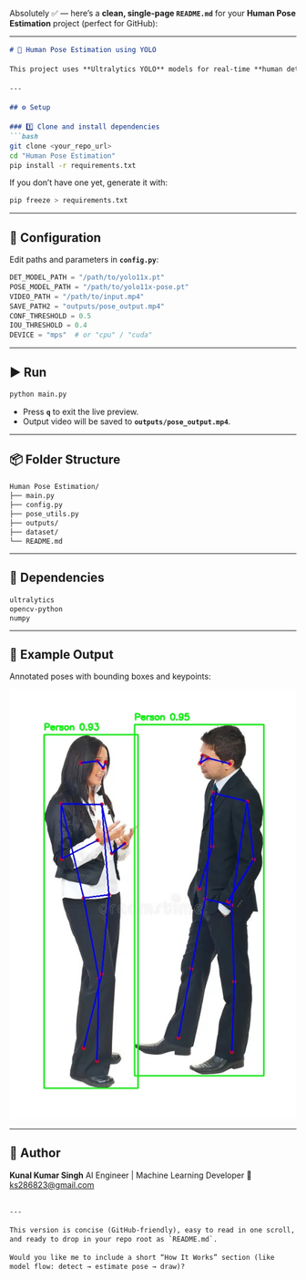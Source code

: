Absolutely ✅ — here’s a **clean, single-page `README.md`** for your **Human Pose Estimation** project (perfect for GitHub):

---

````markdown
# 🧍 Human Pose Estimation using YOLO

This project uses **Ultralytics YOLO** models for real-time **human detection and pose estimation** in videos. It detects people, estimates body keypoints, and saves an annotated output video.

---

## ⚙️ Setup

### 1️⃣ Clone and install dependencies
```bash
git clone <your_repo_url>
cd "Human Pose Estimation"
pip install -r requirements.txt
````

If you don’t have one yet, generate it with:

```bash
pip freeze > requirements.txt
```

---

## 🧠 Configuration

Edit paths and parameters in **`config.py`**:

```python
DET_MODEL_PATH = "/path/to/yolo11x.pt"
POSE_MODEL_PATH = "/path/to/yolo11x-pose.pt"
VIDEO_PATH = "/path/to/input.mp4"
SAVE_PATH2 = "outputs/pose_output.mp4"
CONF_THRESHOLD = 0.5
IOU_THRESHOLD = 0.4
DEVICE = "mps"  # or "cpu" / "cuda"
```

---

## ▶️ Run

```bash
python main.py
```

* Press **`q`** to exit the live preview.
* Output video will be saved to **`outputs/pose_output.mp4`**.

---

## 📦 Folder Structure

```
Human Pose Estimation/
├── main.py
├── config.py
├── pose_utils.py
├── outputs/
├── dataset/
└── README.md
```

---

## 🧩 Dependencies

```
ultralytics
opencv-python
numpy
```

---

## 📸 Example Output

Annotated poses with bounding boxes and keypoints:

![Pose Output](outputs/people_pose.jpg)

---

## 👤 Author

**Kunal Kumar Singh**
AI Engineer | Machine Learning Developer
📧 [ks286823@gmail.com](mailto:ks286823@gmail.com)

```

---

This version is concise (GitHub-friendly), easy to read in one scroll, and ready to drop in your repo root as `README.md`.  

Would you like me to include a short “How It Works” section (like model flow: detect → estimate pose → draw)?
```
